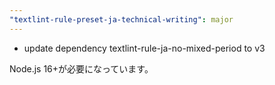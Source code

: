 ```yaml
---
"textlint-rule-preset-ja-technical-writing": major
---
```


- update dependency textlint-rule-ja-no-mixed-period to v3

Node.js 16+が必要になっています。
